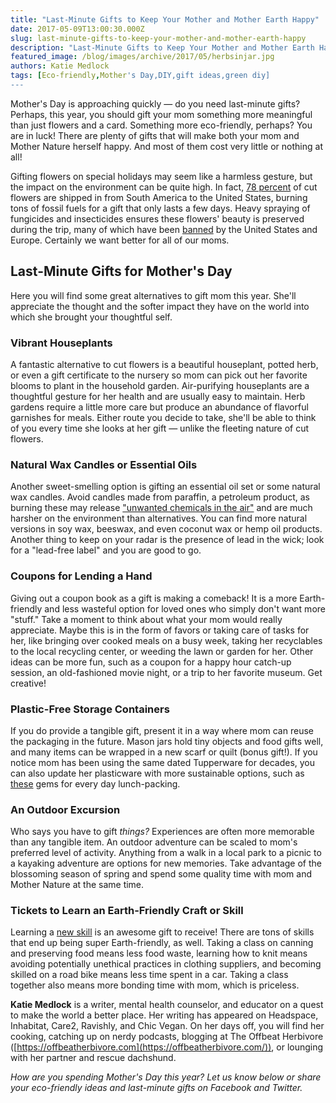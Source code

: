 ```yaml
---
title: "Last-Minute Gifts to Keep Your Mother and Mother Earth Happy"
date: 2017-05-09T13:00:30.000Z
slug: last-minute-gifts-to-keep-your-mother-and-mother-earth-happy
description: "Last-Minute Gifts to Keep Your Mother and Mother Earth Happy"
featured_image: /blog/images/archive/2017/05/herbsinjar.jpg
authors: Katie Medlock
tags: [Eco-friendly,Mother's Day,DIY,gift ideas,green diy]
---
```


Mother's Day is approaching quickly — do you need last-minute gifts? Perhaps, this year, you should gift your mom something more meaningful than just flowers and a card. Something more eco-friendly, perhaps? You are in luck! There are plenty of gifts that will make both your mom and Mother Nature herself happy. And most of them cost very little or nothing at all!

Gifting flowers on special holidays may seem like a harmless gesture, but the impact on the environment can be quite high. In fact, [78 percent](http://www.huffingtonpost.com/jennifer-grayson/eco-etiquette-whats-the-e%5Fb%5F1264647.html) of cut flowers are shipped in from South America to the United States, burning tons of fossil fuels for a gift that only lasts a few days. Heavy spraying of fungicides and insecticides ensures these flowers' beauty is preserved during the trip, many of which have been [banned](http://www.audubon.org/magazine/january-february-2008/a-rose-not-rose) by the United States and Europe. Certainly we want better for all of our moms.

## Last-Minute Gifts for Mother's Day

Here you will find some great alternatives to gift mom this year. She'll appreciate the thought and the softer impact they have on the world into which she brought your thoughtful self.

### **Vibrant Houseplants**

A fantastic alternative to cut flowers is a beautiful houseplant, potted herb, or even a gift certificate to the nursery so mom can pick out her favorite blooms to plant in the household garden. Air-purifying houseplants are a thoughtful gesture for her health and are usually easy to maintain. Herb gardens require a little more care but produce an abundance of flavorful garnishes for meals. Either route you decide to take, she'll be able to think of you every time she looks at her gift — unlike the fleeting nature of cut flowers.

### **Natural Wax Candles or Essential Oils**

Another sweet-smelling option is gifting an essential oil set or some natural wax candles. Avoid candles made from paraffin, a petroleum product, as burning these may release ["unwanted chemicals in the air"](http://www.huffingtonpost.com/2015/06/16/scented-candles-toxic-safer-options%5Fn%5F7536410.html) and are much harsher on the environment than alternatives. You can find more natural versions in soy wax, beeswax, and even coconut wax or hemp oil products. Another thing to keep on your radar is the presence of lead in the wick; look for a "lead-free label" and you are good to go.

### **Coupons for Lending a Hand**

Giving out a coupon book as a gift is making a comeback! It is a more Earth-friendly and less wasteful option for loved ones who simply don't want more "stuff." Take a moment to think about what your mom would really appreciate. Maybe this is in the form of favors or taking care of tasks for her, like bringing over cooked meals on a busy week, taking her recyclables to the local recycling center, or weeding the lawn or garden for her. Other ideas can be more fun, such as a coupon for a happy hour catch-up session, an old-fashioned movie night, or a trip to her favorite museum. Get creative!

### **Plastic-Free Storage Containers**

If you do provide a tangible gift, present it in a way where mom can reuse the packaging in the future. Mason jars hold tiny objects and food gifts well, and many items can be wrapped in a new scarf or quilt (bonus gift!). If you notice mom has been using the same dated Tupperware for decades, you can also update her plasticware with more sustainable options, such as [these](https://www.tomatoink.com/blog/posts/greenest-gear-national-pack-your-lunch-day.html) gems for every day lunch-packing.

### **An Outdoor Excursion**

Who says you have to gift _things?_ Experiences are often more memorable than any tangible item. An outdoor adventure can be scaled to mom's preferred level of activity. Anything from a walk in a local park to a picnic to a kayaking adventure are options for new memories. Take advantage of the blossoming season of spring and spend some quality time with mom and Mother Nature at the same time.

### **Tickets to Learn an Earth-Friendly Craft or Skill**

Learning a [new skill](https://www.tomatoink.com/blog/posts/green-christmas.html) is an awesome gift to receive! There are tons of skills that end up being super Earth-friendly, as well. Taking a class on canning and preserving food means less food waste, learning how to knit means avoiding potentially unethical practices in clothing suppliers, and becoming skilled on a road bike means less time spent in a car. Taking a class together also means more bonding time with mom, which is priceless.

**Katie Medlock** is a writer, mental health counselor, and educator on a quest to make the world a better place. Her writing has appeared on Headspace, Inhabitat, Care2, Ravishly, and Chic Vegan. On her days off, you will find her cooking, catching up on nerdy podcasts, blogging at The Offbeat Herbivore ([https://offbeatherbivore.com](https://offbeatherbivore.com/)), or lounging with her partner and rescue dachshund.

_How are you spending Mother's Day this year? Let us know below or share your eco-friendly ideas and last-minute gifts on Facebook and Twitter._